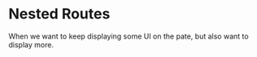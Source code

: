 # Nested Routes

When we want to keep displaying some UI on the pate, but also want to display more.
